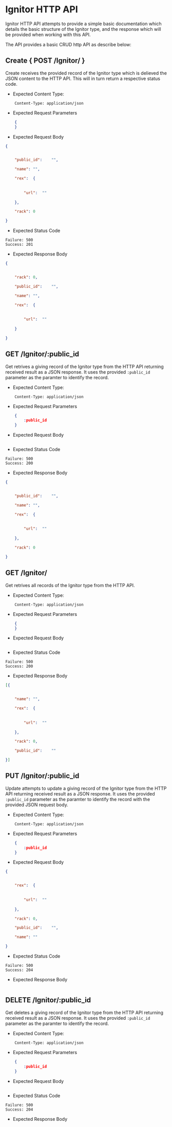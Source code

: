 Ignitor HTTP API 
===============================

Ignitor HTTP API attempts to provide a simple basic documentation which details 
the basic structure of the Ignitor type, and the response which will be provided 
when working with this API.

The API provides a basic CRUD http API as describe below:

## Create { POST /Ignitor/ }

Create receives the provided record of the Ignitor type which is delieved the 
JSON content to the HTTP API. This will in turn return a respective status code.

- Expected Content Type: 

```http
    Content-Type: application/json
```

- Expected Request Parameters

```json
    {
    }
```

- Expected Request Body

```json
{


    "public_id":	"",

    "name":	"",

    "rex":	{
	
	
	    "url":	""
	
	},

    "rack":	0

}
```

- Expected Status Code

```
Failure: 500
Success: 201
```

- Expected Response Body

```json
{


    "rack":	0,

    "public_id":	"",

    "name":	"",

    "rex":	{
	
	
	    "url":	""
	
	}

}
```

## GET /Ignitor/:public_id

Get retrives a giving record of the Ignitor type from the HTTP API returning received result as a JSON
response. It uses the provided `:public_id` parameter as the paramter to identify the record.

- Expected Content Type: 

```http
    Content-Type: application/json
```

- Expected Request Parameters

```json
    {
        :public_id
    }
```

- Expected Request Body

```json
```

- Expected Status Code

```
Failure: 500
Success: 200
```

- Expected Response Body

```json
{


    "public_id":	"",

    "name":	"",

    "rex":	{
	
	
	    "url":	""
	
	},

    "rack":	0

}
```

## GET /Ignitor/

Get retrives all records of the Ignitor type from the HTTP API.

- Expected Content Type: 

```http
    Content-Type: application/json
```

- Expected Request Parameters

```json
    {
    }
```

- Expected Request Body

```json
```

- Expected Status Code

```
Failure: 500
Success: 200
```

- Expected Response Body

```json
[{


    "name":	"",

    "rex":	{
	
	
	    "url":	""
	
	},

    "rack":	0,

    "public_id":	""

}]
```

## PUT /Ignitor/:public_id

Update attempts to update a giving record of the Ignitor type from the HTTP API returning received result as a JSON
response. It uses the provided `:public_id` parameter as the paramter to identify the record with the provided JSON request body.

- Expected Content Type: 

```http
    Content-Type: application/json
```

- Expected Request Parameters

```json
    {
        :public_id
    }
```

- Expected Request Body

```json
{


    "rex":	{
	
	
	    "url":	""
	
	},

    "rack":	0,

    "public_id":	"",

    "name":	""

}
```

- Expected Status Code

```
Failure: 500
Success: 204
```


- Expected Response Body

```json
```

## DELETE /Ignitor/:public_id

Get deletes a giving record of the Ignitor type from the HTTP API returning received result as a JSON
response. It uses the provided `:public_id` parameter as the paramter to identify the record.

- Expected Content Type: 

```http
    Content-Type: application/json
```

- Expected Request Parameters

```json
    {
        :public_id
    }
```

- Expected Request Body

```json
```

- Expected Status Code

```
Failure: 500
Success: 204
```

- Expected Response Body

```json
```